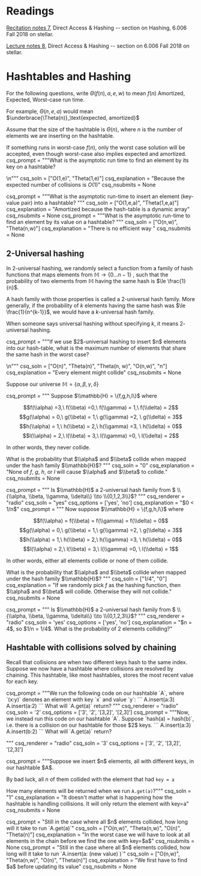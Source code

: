 # Readings 
[Recitation notes 7](https://learning-modules.mit.edu/service/materials/groups/238004/files/4ced90b7-63e9-453c-9f10-4e8c51a94d67/link?errorRedirect=%2Fmaterials%2Findex.html&download=true), Direct Access & Hashing -- section on Hashing, 6.006 Fall 2018 on stellar.

[Lecture notes 8](https://learning-modules.mit.edu/service/materials/groups/238004/files/a90b0fdd-5d81-4f72-b5f2-3fe8e65a99a0/link?errorRedirect=%2Fmaterials%2Findex.html&download=true), Direct Access & Hashing -- section on  6.006 Fall 2018 on stellar.

# Hashtables and Hashing

For the following questions, write $\Theta(f(n), a, e, w)$ to mean $f(n)$ Amortized, Expected, Worst-case run time. 

For example, $\Theta(n, e, a)$ would mean $\underbrace{\Theta(n)}_\text{expected, amortized}$

Assume that the size of the hashtable is $\Theta(n)$, where $n$ is the number of elements we are inserting on the hashtable.


If something runs in worst-case $f(n)$, only the worst case solution will be accepted, even though worst-case also implies expected and amortized.
<question expression>
csq_prompt = """What is the asymptotic run time to find an element by its key on a hashtable?

\n"""
csq_soln = ["O(1,e)", "Theta(1,e)"]
csq_explanation = "Because the expected number of collisions is $O(1)$"
csq_nsubmits = None
</question>

<question expression>
csq_prompt = """What is the asymptotic run-time to insert an element (key-value pair) into a hashtable?  
"""
csq_soln = ["O(1,e,a)", "Theta(1,e,a)"]
csq_explanation = "Amortized because the hash-table is a dynamic array"
csq_nsubmits = None
</question>


<question expression>
csq_prompt = """What is the asymptotic run-time to find an element by its value on a hashtable?  
"""
csq_soln = ["O(n,w)", "Theta(n,w)"]
csq_explanation = "There is no efficient way "
csq_nsubmits = None
</question>


## 2-Universal hashing
In $2$-universal hashing, we randomly select a function from a family of hash functions that maps elements from $\mathbb{M} \to \{0 \dots n-1\}$ , such that the probability of two elements from $\mathbb{M}$ having the same hash is $\le \frac{1}{n}$.

A hash family with those properties is called a $2$-universal hash family. More generally, if the probability of $k$ elements having the same hash was  $\le \frac{1}{n^{k-1}}$, we would have a $k$-universal hash family.

When someone says universal hashing without specifying $k$, it means $2$-universal hashing.

<question expression>
csq_prompt = """If we use $2$-universal hashing to insert $n$ elements into our hash-table, what is the maximum number of elements that share the same hash in the worst case?

\n"""
csq_soln = ["O(n)", "Theta(n)", "Theta(n, w)", "O(n,w)", "n"]
csq_explanation = "Every element might collide"
csq_nsubmits = None
</question>


Suppose our universe $\mathbb{M} = \{\alpha, \beta, \gamma, \delta\}$ 

<question expression>
csq_prompt = """
Suppose $\\mathbb{H} = \{f,g,h,l\}$ where
 
$$f(\\alpha) =3,\ f(\\beta) =0,\ f(\\gamma) = 1,\ f(\\delta) = 2$$
 $$g(\\alpha) = 0,\  g(\\beta) = 1,\ g(\\gamma) =2, \ g(\\delta) = 3$$
 $$h(\\alpha) = 1,\  h(\\beta) = 2,\ h(\\gamma) =3, \ h(\\delta) = 0$$
 $$l(\\alpha) = 2,\  l(\\beta) = 3,\ l(\\gamma) =0, \ l(\\delta) = 2$$

In other words, they never collide.

What is the probability that $\\alpha$ and $\\beta$ collide when mapped under the hash family $\\mathbb{H}$?
"""
csq_soln = "0"
csq_explanation = "None of $f$, $g$, $h$, or $l$ will cause $\\alpha$ and $\\beta$ to collide."
csq_nsubmits = None
</question>


<question multiplechoice>
csq_prompt = """
Is $\\mathbb{H}$ a 2-universal hash family from $ \\{\\alpha, \\beta, \\gamma, \\delta\\} \\to \\{0,1,2,3\\}$?
"""
csq_renderer = "radio"
csq_soln = "yes"
csq_options =  ['yes', 'no']
csq_explanation = "$0 < 1/n$"
</question>

<question expression>
csq_prompt = """
Now suppose $\\mathbb{H} = \{f,g,h,l\}$ where
 
$$f(\\alpha) = f(\\beta) = f(\\gamma) = f(\\delta) = 0$$
 $$g(\\alpha) = 0,\  g(\\beta) = 1,\ g(\\gamma) =2, \ g(\\delta) = 3$$
 $$h(\\alpha) = 1,\  h(\\beta) = 2,\ h(\\gamma) =3, \ h(\\delta) = 0$$
 $$l(\\alpha) = 2,\  l(\\beta) = 3,\ l(\\gamma) =0, \ l(\\delta) = 1$$

In other words, either all elements collide or none of them collide.

What is the probability that $\\alpha$ and $\\beta$ collide when mapped under the hash family $\\mathbb{H}$?
"""
csq_soln = ["1/4", "0"]
csq_explanation = "If we randomly pick $f$ as the hashing function, then $\\alpha$ and $\\beta$ will collide. Otherwise they will not collide."
csq_nsubmits = None
</question>

<question multiplechoice>
csq_prompt = """
Is $\\mathbb{H}$ a 2-universal hash family from $ \\{\\alpha, \\beta, \\gamma, \\delta\\} \\to \\{0,1,2,3\\}$?
"""
csq_renderer = "radio"
csq_soln = 'yes'
csq_options =  ['yes', 'no']
csq_explanation = "$n = 4$, so $1/n = 1/4$. What is the probability of 2 elements colliding?"
</question>

## Hashtable with collisions solved by chaining

Recall that collisions are when two different keys hash to the same index. Suppose we now have a hashtable where collisions are resolved by chaining. This hashtable, like most hashtables, stores the most recent value for each key.

<question multiplechoice>
csq_prompt = """We run the following code on our hashtable `A`, where `(x:y)` denotes an element with key `x` and value `y`:
```
A.insert(a:3)
A.insert(a:2)
```
What will `A.get(a)` return?
"""
csq_renderer = "radio"
csq_soln = '2'
csq_options =  ['3',
'2',
'[3,2]',
'[2,3]']
</question>


<question multiplechoice>
csq_prompt = """Now, we instead run this code on our hashtable `A`. Suppose `hash(a) = hash(b)`, i.e. there is a collision on our hashtable for those $2$ keys.
```
A.insert(a:3)
A.insert(b:2)
```
What will `A.get(a)` return?

"""
csq_renderer = "radio"
csq_soln = '3'
csq_options =  ['3',
'2',
'[3,2]',
'[2,3]']
</question>



<question expression>
csq_prompt = """Suppose we insert $n$ elements, all with different keys, in our hashtable $A$.

By bad luck, all $n$ of them collided with the element that had `key = a` 

How many elements will be returned when we run `A.get(a)`?"""
csq_soln = "1"
csq_explanation = "It doesn't matter what is happening how the hashtable is handling collisions. It will only return the element with key=a"
csq_nsubmits = None
</question>

<question expression>
csq_prompt = "Still in the case where all $n$ elements collided, how long will it take to run `A.get(a)`"
csq_soln = ["O(n,w)", "Theta(n,w)", "O(n)", "Theta(n)"]
csq_explanation = "In the worst case we will have to look at all elements in the chain before we find the one with key=$a$"
csq_nsubmits = None
</question>

<question expression>
csq_prompt = "Still in the case where all $n$ elements collided, how long will it take to run `A.insert(a: (new value) )`"
csq_soln = ["O(n,w)", "Theta(n,w)", "O(n)", "Theta(n)"]
csq_explanation = "We first have to find $a$ before updating its value"
csq_nsubmits = None
</question>
